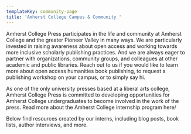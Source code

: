 ```yaml
---
templateKey: community-page
title: 'Amherst College Campus & Community '
---
```

Amherst College Press participates in the life and community at Amherst College and the greater Pioneer Valley in many ways. We are particularly invested in raising awareness about open access and working towards more inclusive scholarly publishing practices. And we are always eager to partner with organizations, community groups, and colleagues at other academic and public libraries. Reach out to us if you would like to learn more about open access humanities book publishing, to request a publishing workshop on your campus, or to simply say hi. 

As one of the only university presses based at a liberal arts college, Amherst College Press is committed to developing opportunities for Amherst College undergraduates to become involved in the work of the press. Read more about the Amherst College internship program here/

Below find resources created by our interns, including blog posts, book lists, author interviews, and more.